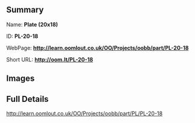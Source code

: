 

## Summary
 
Name: __Plate (20x18)__

ID: __PL-20-18__

WebPage: __http://learn.oomlout.co.uk/OO/Projects/oobb/part/PL-20-18__

Short URL: __http://oom.lt/PL-20-18__


## Images




## Full Details

 http://learn.oomlout.co.uk/OO/Projects/oobb/part/PL/PL-20-18

